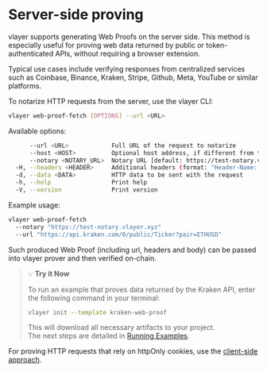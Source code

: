# Server-side proving
vlayer supports generating Web Proofs on the server side. This method is especially useful for proving web data returned by public or token-authenticated APIs, without requiring a browser extension.

Typical use cases include verifying responses from centralized services such as Coinbase, Binance, Kraken, Stripe, Github, Meta, YouTube or similar platforms.

To notarize HTTP requests from the server, use the vlayer CLI:
```sh
vlayer web-proof-fetch [OPTIONS] --url <URL>
```

Available options: 
```sh
      --url <URL>            Full URL of the request to notarize
      --host <HOST>          Optional host address, if different from the domain provided in URL
      --notary <NOTARY_URL>  Notary URL [default: https://test-notary.vlayer.xyz/]
  -H, --headers <HEADER>     Additional headers (format: "Header-Name: Header-Value")
  -d, --data <DATA>          HTTP data to be sent with the request
  -h, --help                 Print help
  -V, --version              Print version
```

Example usage: 
```sh
vlayer web-proof-fetch 
  --notary "https://test-notary.vlayer.xyz" 
  --url "https://api.kraken.com/0/public/Ticker?pair=ETHUSD"
```

Such produced Web Proof (including url, headers and body) can be passed into vlayer prover and then verified on-chain. 

> 💡 **Try it Now**
>
> To run an example that proves data returned by the Kraken API, enter the following command in your terminal:
>
> ```bash
> vlayer init --template kraken-web-proof
> ```
>
> This will download all necessary artifacts to your project.  
> The next steps are detailed in [Running Examples](../getting-started/first-steps.md#running-examples-locally).

For proving HTTP requests that rely on httpOnly cookies, use the [client-side approach](/web-proof/quickstart-guide.html). 